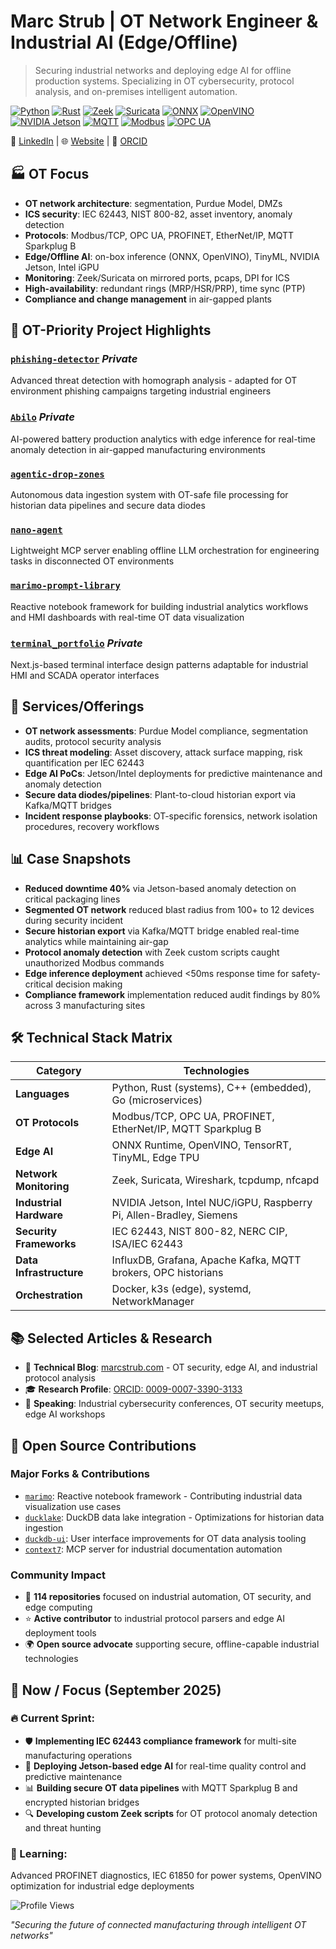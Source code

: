 # Marc Strub | OT Network Engineer & Industrial AI (Edge/Offline)

> Securing industrial networks and deploying edge AI for offline production systems. Specializing in OT cybersecurity, protocol analysis, and on-premises intelligent automation.

[![Python](https://img.shields.io/badge/Python-3776AB?style=for-the-badge&logo=python&logoColor=white)](https://python.org)
[![Rust](https://img.shields.io/badge/Rust-000000?style=for-the-badge&logo=rust&logoColor=white)](https://rust-lang.org)
[![Zeek](https://img.shields.io/badge/Zeek-FF6B35?style=for-the-badge)](https://zeek.org)
[![Suricata](https://img.shields.io/badge/Suricata-FF4500?style=for-the-badge)](https://suricata.io)
[![ONNX](https://img.shields.io/badge/ONNX-005CED?style=for-the-badge&logo=onnx&logoColor=white)](https://onnx.ai)
[![OpenVINO](https://img.shields.io/badge/OpenVINO-0071C5?style=for-the-badge&logo=intel&logoColor=white)](https://docs.openvino.ai)
[![NVIDIA Jetson](https://img.shields.io/badge/NVIDIA%20Jetson-76B900?style=for-the-badge&logo=nvidia&logoColor=white)](https://developer.nvidia.com/embedded-computing)
[![MQTT](https://img.shields.io/badge/MQTT-660066?style=for-the-badge&logo=mqtt&logoColor=white)](https://mqtt.org)
[![Modbus](https://img.shields.io/badge/Modbus-1E4C72?style=for-the-badge)](https://modbus.org)
[![OPC UA](https://img.shields.io/badge/OPC%20UA-CC342D?style=for-the-badge)](https://opcfoundation.org)

📧 [LinkedIn](https://www.linkedin.com/in/marcstrub) | 🌐 [Website](https://marcstrub.com) | 🔬 [ORCID](https://orcid.org/0009-0007-3390-3133)

## 🏭 OT Focus

- **OT network architecture**: segmentation, Purdue Model, DMZs
- **ICS security**: IEC 62443, NIST 800-82, asset inventory, anomaly detection
- **Protocols**: Modbus/TCP, OPC UA, PROFINET, EtherNet/IP, MQTT Sparkplug B
- **Edge/Offline AI**: on-box inference (ONNX, OpenVINO), TinyML, NVIDIA Jetson, Intel iGPU
- **Monitoring**: Zeek/Suricata on mirrored ports, pcaps, DPI for ICS
- **High-availability**: redundant rings (MRP/HSR/PRP), time sync (PTP)
- **Compliance and change management** in air-gapped plants

## 🚀 OT-Priority Project Highlights

### [`phishing-detector`](https://github.com/mostrub/phishing-detector) *Private*
Advanced threat detection with homograph analysis - adapted for OT environment phishing campaigns targeting industrial engineers

### [`Abilo`](https://github.com/mostrub/Abilo) *Private*
AI-powered battery production analytics with edge inference for real-time anomaly detection in air-gapped manufacturing environments

### [`agentic-drop-zones`](https://github.com/mostrub/agentic-drop-zones)
Autonomous data ingestion system with OT-safe file processing for historian data pipelines and secure data diodes

### [`nano-agent`](https://github.com/mostrub/nano-agent)
Lightweight MCP server enabling offline LLM orchestration for engineering tasks in disconnected OT environments

### [`marimo-prompt-library`](https://github.com/mostrub/marimo-prompt-library)
Reactive notebook framework for building industrial analytics workflows and HMI dashboards with real-time OT data visualization

### [`terminal_portfolio`](https://github.com/mostrub/terminal_portfolio) *Private*
Next.js-based terminal interface design patterns adaptable for industrial HMI and SCADA operator interfaces

## 💼 Services/Offerings

- **OT network assessments**: Purdue Model compliance, segmentation audits, protocol security analysis
- **ICS threat modeling**: Asset discovery, attack surface mapping, risk quantification per IEC 62443
- **Edge AI PoCs**: Jetson/Intel deployments for predictive maintenance and anomaly detection
- **Secure data diodes/pipelines**: Plant-to-cloud historian export via Kafka/MQTT bridges
- **Incident response playbooks**: OT-specific forensics, network isolation procedures, recovery workflows

## 📊 Case Snapshots

- **Reduced downtime 40%** via Jetson-based anomaly detection on critical packaging lines
- **Segmented OT network** reduced blast radius from 100+ to 12 devices during security incident
- **Secure historian export** via Kafka/MQTT bridge enabled real-time analytics while maintaining air-gap
- **Protocol anomaly detection** with Zeek custom scripts caught unauthorized Modbus commands
- **Edge inference deployment** achieved <50ms response time for safety-critical decision making
- **Compliance framework** implementation reduced audit findings by 80% across 3 manufacturing sites

## 🛠️ Technical Stack Matrix

| Category | Technologies |
|----------|-------------|
| **Languages** | Python, Rust (systems), C++ (embedded), Go (microservices) |
| **OT Protocols** | Modbus/TCP, OPC UA, PROFINET, EtherNet/IP, MQTT Sparkplug B |
| **Edge AI** | ONNX Runtime, OpenVINO, TensorRT, TinyML, Edge TPU |
| **Network Monitoring** | Zeek, Suricata, Wireshark, tcpdump, nfcapd |
| **Industrial Hardware** | NVIDIA Jetson, Intel NUC/iGPU, Raspberry Pi, Allen-Bradley, Siemens |
| **Security Frameworks** | IEC 62443, NIST 800-82, NERC CIP, ISA/IEC 62443 |
| **Data Infrastructure** | InfluxDB, Grafana, Apache Kafka, MQTT brokers, OPC historians |
| **Orchestration** | Docker, k3s (edge), systemd, NetworkManager |

## 📚 Selected Articles & Research

- 📖 **Technical Blog**: [marcstrub.com](https://marcstrub.com) - OT security, edge AI, and industrial protocol analysis
- 🎓 **Research Profile**: [ORCID: 0009-0007-3390-3133](https://orcid.org/0009-0007-3390-3133)
- 🎤 **Speaking**: Industrial cybersecurity conferences, OT security meetups, edge AI workshops

## 🌟 Open Source Contributions

### Major Forks & Contributions
- [`marimo`](https://github.com/mostrub/marimo): Reactive notebook framework - Contributing industrial data visualization use cases
- [`ducklake`](https://github.com/mostrub/ducklake): DuckDB data lake integration - Optimizations for historian data ingestion
- [`duckdb-ui`](https://github.com/mostrub/duckdb-ui): User interface improvements for OT data analysis tooling
- [`context7`](https://github.com/mostrub/context7): MCP server for industrial documentation automation

### Community Impact
- 🔀 **114 repositories** focused on industrial automation, OT security, and edge computing
- ⭐ **Active contributor** to industrial protocol parsers and edge AI deployment tools
- 🌍 **Open source advocate** supporting secure, offline-capable industrial technologies

## 📍 Now / Focus (September 2025)

### 🔥 Current Sprint:
- 🛡️ **Implementing IEC 62443 compliance framework** for multi-site manufacturing operations
- 🤖 **Deploying Jetson-based edge AI** for real-time quality control and predictive maintenance
- 📊 **Building secure OT data pipelines** with MQTT Sparkplug B and encrypted historian bridges
- 🔍 **Developing custom Zeek scripts** for OT protocol anomaly detection and threat hunting

### 💭 Learning: 
Advanced PROFINET diagnostics, IEC 61850 for power systems, OpenVINO optimization for industrial edge deployments

![Profile Views](https://komarev.com/ghpvc/?username=mostrub&style=flat-square&color=blue)

*"Securing the future of connected manufacturing through intelligent OT networks"*
